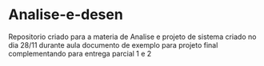 # Analise-e-desen
Repositorio criado para a materia de Analise e projeto de sistema 
criado no dia 28/11 durante aula 
documento de exemplo para projeto final 
complementando para entrega parcial 1 e 2 
